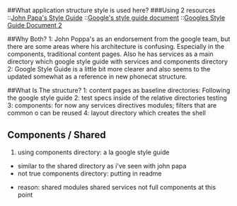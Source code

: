 ##What application structure style is used here?
###Using 2 resources
::[John Papa's Style Guide](https://github.com/johnpapa/angular-styleguide#application-structure)
::[Google's style guide document](https://google.github.io/styleguide/angularjs-google-style.html#appstructure)
  ::[Googles Style Guide Document 2](https://docs.google.com/document/d/1XXMvReO8-Awi1EZXAXS4PzDzdNvV6pGcuaF4Q9821Es/pub)

##Why Both?
1: John Poppa's as an endorsement from the google team, but there are some areas where his architecture is confusing. Especially in the components, traditional content pages. Also he has services as a main directory which google style guide with services and components directory
2: Google Style Guide is a little bit more clearer and also seems to the updated somewhat as a reference in new phonecat structure.


##What Is The structure?
1: content pages as baseline directories: Following the google style guide
2: test specs inside of the relative directories testing
3: components: for now any services directives modules; filters that are common o can be reused
4: layout directory which creates the shell

## Components / Shared
1. using components directory:  a la google style guide
*  similar to the shared directory as i've seen with john papa
*  not true components directory:  putting in readme
+ reason: shared modules shared services  not full components  at this point
